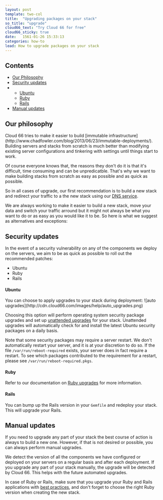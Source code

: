 ```yaml
---
layout: post
template: two-col
title:  "Upgrading packages on your stack"
so_title: "upgrade"
cloud66_text: "Try Cloud 66 for free"
cloud66_sticky: true
date:   1561-01-26 15:33:13
categories: how-to
lead: How to upgrade packages on your stack
---
```


<h2>Contents</h2>
<ul class="page-toc">
	<li>
		<a href="#philosophy">Our Philosophy</a>
	</li>
	<li>
		<a href="#updates">Security updates</a>
	        <li>
                <ul>
                <li><a href="#ubuntu">Ubuntu</a></li>
                </ul>
                <ul>
                <li><a href="#ruby">Ruby</a></li>
                </ul>
                <ul>
                <li><a href="#rails">Rails</a></li>
                </ul>
            </li>
	</li>
	<li>
		<a href="#manual">Manual updates</a>
	</li>
</ul>

<h2 id="philosophy">Our philosophy</h2>
Cloud 66 tries to make it easier to build [immutable infrastructure](http://www.chadfowler.com/blog/2013/06/23/immutable-deployments/). Building servers and stacks from scratch is much better than modifying existing server configurations and tinkering with settings until things start to work.

Of course everyone knows that, the reasons they don't do it is that it's difficult, time consuming and can be unpredicatble. That's why we want to make building stacks from scratch as easy as possible and as quick as possible.

So in all cases of upgrade, our first recommendation is to build a new stack and redirect your traffic to a the new stack using our [DNS service](/stack-features/dns-service.html).

We are always working to make it easier to build a new stack, move your data and switch your traffic arround but it might not always be what you want to do or as easy as you would like it to be. So here is what we suggest as alternatives and exceptions:

<h2 id="updates">Security updates</h2>

In the event of a security vulnerability on any of the components we deploy on the servers, we aim to be as quick as possible to roll out the recommended patches:

- Ubuntu
- Ruby
- Rails

<h4 id="ubuntu">Ubuntu</h4>
You can choose to apply upgrades to your stack during deployment:
![auto upgrades](http://cdn.cloud66.com/images/help/auto_upgrades.png)

Choosing this option will perform operating system security package upgrades and set up [unattended upgrades](https://help.ubuntu.com/community/AutomaticSecurityUpdates) for your stack. Unattended upgrades will automatically check for and install the latest Ubuntu security packages on a daily basis.

Note that some security packages may require a server restart. We don't automatically restart your server, and it is at your discretion to do so. If the file `/var/run/reboot-required` exists, your server does in fact require a restart. To see which packages contributed to the requirement for a restart, please see `/var/run/reboot-required.pkgs`.

<h4 id="ruby">Ruby</h4>

Refer to our documentation on [Ruby upgrades](/how-to/upgrade-ruby.html) for more information.

<h4 id="rails">Rails</h4>

You can bump up the Rails version in your `Gemfile` and redeploy your stack. This will upgrade your Rails.

<h2 id="manual">Manual updates</h2>

If you need to upgrade any part of your stack the best course of action is always to build a new one. However, if that is not desired or possible, you can always perform manual upgrades.

We detect the version of all the components we have configured or deployed on your servers on a regular basis and after each deployment. If you upgrade any part of your stack manually, the upgrade will be detected by Cloud 66. This helps with the future automated upgrades.

In case of Ruby or Rails, make sure that you upgrade your Ruby and Rails applications with [best practices](http://edgeguides.rubyonrails.org/upgrading_ruby_on_rails.html), and don't forget to choose the right Ruby version when creating the new stack.
